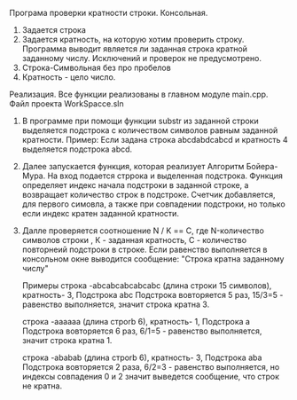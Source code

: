 Програма проверки кратности строки. Консольная.
1. Задается строка
2. Задается кратность, на которую хотим проверить строку.
   Программа выводит является ли заданная строка кратной заданному числу.
Исключений и проверок не предусмотрено.
1. Строка-Символьная без про пробелов
2. Кратность - цело число.

Реализация.
Все функции реализованы в главном модуле main.cpp. Файл проекта WorkSpacce.sln
1. В программе при помощи функции substr из заданной строки выделяется подстрока с количеством символов равным заданной кратности. Пример: Если задана строка abcdabdcabcd и кратность 4 выделяется подстрока abcd.
2. Далее запускается функция, которая реализует Алгоритм Бойера-Мура. На вход подается стррока и выделенная подстрока. Функция определяет индекс начала подстроки в заданной строке, а возвращает количество строк в подстроке.
   Счетчик добавляется, для первого симовла, а также при совпадении подстроки, но только если индекс кратен заданной кратности.
3. Далле проверяется соотношение N / K == С, где N-количество символов строки , К - заданная кратность, С - количество повторнеий подстроки в строке. Если равенство выполняется в консольном окне выводится сообщение: "Строка кратна заданному числу"

   Примеры
   строка -abcabcabcabcabc (длина строки 15 символов), кратность- 3, 
   Подстрока abс
   Подстрока вовторяется 5 раз,
   15/3=5 - равенство выполняется, значит строка кратна 3.

   строка -aaaaaa (длина строrb 6), кратность- 1, 
   Подстрока a
   Подстрока вовторяется 6 раз,
   6/1=5 - равенство выполняется, значит строка кратна 1.

   строка -ababab (длина строrb 6), кратность- 3, 
   Подстрока aba
   Подстрока вовторяется 2 раза,
   6/2=3 - равенство выполняется, но индексы совпадения 0 и 2 значит выведется сообщение, что строк не кратна.
